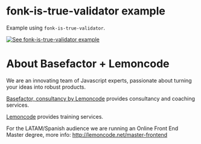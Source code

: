 # fonk-is-true-validator example

Example using `fonk-is-true-validator`.

[![See fonk-is-true-validator example](https://codesandbox.io/static/img/play-codesandbox.svg)](https://codesandbox.io/s/github/lemoncode/fonk-is-true-validator/tree/master/examples/js)

# About Basefactor + Lemoncode

We are an innovating team of Javascript experts, passionate about turning your ideas into robust products.

[Basefactor, consultancy by Lemoncode](http://www.basefactor.com) provides consultancy and coaching services.

[Lemoncode](http://lemoncode.net/services/en/#en-home) provides training services.

For the LATAM/Spanish audience we are running an Online Front End Master degree, more info: http://lemoncode.net/master-frontend
